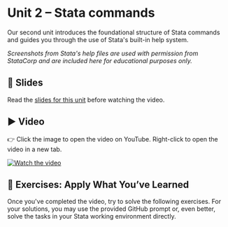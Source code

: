 # Unit 2 – Stata commands

Our second unit introduces the foundational structure of Stata commands and guides you through the use of Stata's built-in help system. 

*Screenshots from Stata's help files are used with permission from StataCorp and are included here for educational purposes only.*

## 📄 Slides

Read the [slides for this unit](unit02_slides.pdf) before watching the video.

## ▶️ Video

👉 Click the image to open the video on YouTube. Right-click to open the video in a new tab.

[![Watch the video](https://img.youtube.com/vi/cbAEUV9TMmY/0.jpg)](https://www.youtube.com/watch?v=cbAEUV9TMmY)

## 🧪 Exercises: Apply What You’ve Learned

Once you've completed the video, try to solve the following exercises. For your solutions, you may use the provided GitHub prompt or, even better, solve the tasks in your Stata working environment directly.
